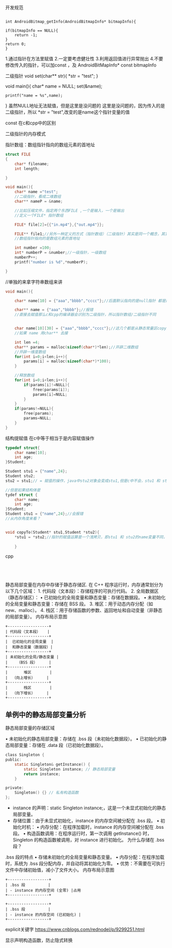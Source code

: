 开发规范

```

int AndroidBitmap_getInfo(AndroidBitmapInfo* bitmapInfo){

if(bitmapInfo == NULL){
    return -1;
}
return 0;
}

```

1.通过指针在方法里赋值
2.一定要考虑健壮性
3.利用返回值进行异常抛出
4.不要修改传入的指针，可以加const ，及 AndroidBitMapInfo* const bitmapInfo


二级指针
void set(char** str){
    *str = "test";
}

void main(){
    char* name = NULL;
    set(&name);

    printf("name = %s",name);
}
虽然NULL地址无法赋值，但是这里是没问题的
这里是没问题的，因为传入的是二级指针，所以
*str = "test",改变的是name这个指针变量的值


const 在c和cpp中的区别

二级指针的内存模式

指针数组：数组指针指向的数组元素的首地址
```c
struct FILE
{
    char* filename;
    int length;

}

void main(){
    char* name ="test";
    //二级指针，看成二维数组
    char** nameP = &name;

    //比如压缩文件，指定两个东西FILE ,一个是输入，一个是输出
    //定义一个FILE* 指针数组

    FILE* file[2]={{"in.mp4"},{"out.mp4"}};

    FILE** file1;//另外一种定义的方式（指针数组）（二级指针）其实是同一个概念，其实不是（栈中表现不同）
    //数组指针指向的是数组元素的首地址

    int number =100;
    int* numberP = &number;//一级指针，一级数组
    numberP++;
    printf("number is %d",*numberP);

}
```
//单独的来拿字符串数组来讲

```c
void main(){

    char* name[10] = {"aaa","bbbb","cccc"};//后面默认指向的是null指针 都是静态常量

    char** name = {"aaa","bbbb"};//报错
    //直接去赋值那么c和cpp的编译器会识别为二级指针，所以指针数组/二级指针不同


    char name[10][30] = {"aaa","bbbb","cccc"};//这几个都是从静态常量区copy到栈的buffer里面的
    //如果 name 用char** 去接 

    int len =4;
    char** params = malloc(sizeof(char*)*len);//开辟二维数组
    //开辟一维度数组
    for(int i=0;i<len;i++){
        params[i] = malloc(sizeof(char*)*100);
    }

    //释放数组
    for(int i=0;i<len;i++){
        if(params[i]!=NULL){
            free(params[i]);
            params[i]=NULL;
        }
    }
    if(params!=NULL){
        free(params);
        params=NULL;
    }
}
```
结构提赋值
在c中等于相当于是内容赋值操作
```c
typedef struct{
    char name[10];
    int age;
}Student;

Student stu1 = {"name",24};
Student stu2;
stu2 = stu1;// = 赋值的操作，java中stu2对象会变成stu1,但是c中不会，stu1 和 stu2是不同的结构体 

//但是如果结构体是
tydef struct {
    char* name;
    int age;
}Student;
Student stu1 = {"name",24};//会报错
//从内存角度来看？


void copyTo(Student* stu1,Student *stu2){
    *stu1 = *stu2;//指针的赋值运算是一个浅拷贝，即stu1 和 stu2的name变量不同，但是同时指向一个地址（即变量的值是同一个）因此当释放stu1.name后，stu1.name 值对应的那一块区域已经被释放了 ，如果继续释放stu2.name，就会出错误。
    
    }
```
cpp
```




```
静态局部变量在内存中存储于静态存储区.
在 C++ 程序运行时，内存通常划分为以下几个区域：
	1.	代码段（文本段）：存储程序的可执行代码。
	2.	全局数据区（静态存储区）：
	•	已初始化的全局变量和静态变量：存储在数据段。
	•	未初始化的全局变量和静态变量：存储在 BSS 段。
	3.	堆区：用于动态内存分配（如 new、malloc）。
	4.	栈区：用于存储函数的参数、返回地址和自动变量（非静态的局部变量）。
内存布局示意图
```
+------------------+
| 代码段（文本段）   |
+------------------+
|  已初始化的全局变量  |
|  和静态变量（数据段）|
+------------------+
| 未初始化的全局/静态变量 |
|    （BSS 段）     |
+------------------+
|       堆区        |
|  （向上增长）     |
+------------------+
|       栈区        |
|  （向下增长）     |
+------------------+
```
## 单例中的静态局部变量分析
静态局部变量的存储区域

•	未初始化的静态局部变量：存储在 .bss 段（未初始化数据段）。
•	已初始化的静态局部变量：存储在 .data 段（已初始化数据段）。
```c
class Singleton {
public:
    static Singleton& getInstance() {
        static Singleton instance; // 静态局部变量
        return instance;
    }

private:
    Singleton() {} // 私有构造函数
}; 
```
* instance 的声明：static Singleton instance;，这是一个未显式初始化的静态局部变量。
* 存储位置：由于未显式初始化，instance 的内存空间被分配在 .bss 段。
•	初始化时机：
    •	内存分配：在程序加载时，instance 的内存空间被分配在 .bss 段。
    •	构造函数调用：在程序运行时，第一次调用 getInstance() 时，Singleton 的构造函数被调用，对 instance 进行初始化。
为什么存储在 .bss 段？

.bss 段的特点
	•	存储未初始化的全局变量和静态变量。
	•	内存分配：在程序加载时，系统为 .bss 段分配内存，并自动将其初始化为零。
	•	优势：不需要在可执行文件中存储初始值，减小了文件大小。
内存布局示意图
```
+------------------+
| .bss 段          |
| - instance 的内存空间 (全零) |占用
+------------------+
```

```
+------------------+
| .bss 段          |
| - instance 的内存空间 (已初始化) |
+------------------+
```

explicit关键字
https://www.cnblogs.com/rednodel/p/9299251.html

显示声明构造函数，防止隐式转换


